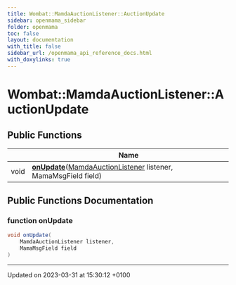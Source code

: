 ```yaml
---
title: Wombat::MamdaAuctionListener::AuctionUpdate
sidebar: openmama_sidebar
folder: openmama
toc: false
layout: documentation
with_title: false
sidebar_url: /openmama_api_reference_docs.html
with_doxylinks: true
---
```


# Wombat::MamdaAuctionListener::AuctionUpdate





## Public Functions

|                | Name           |
| -------------- | -------------- |
| void | **[onUpdate](interfaceWombat_1_1MamdaAuctionListener_1_1AuctionUpdate.html#function-onupdate)**([MamdaAuctionListener](classWombat_1_1MamdaAuctionListener.html) listener, MamaMsgField field) |

## Public Functions Documentation

### function onUpdate

```csharp
void onUpdate(
    MamdaAuctionListener listener,
    MamaMsgField field
)
```


-------------------------------

Updated on 2023-03-31 at 15:30:12 +0100